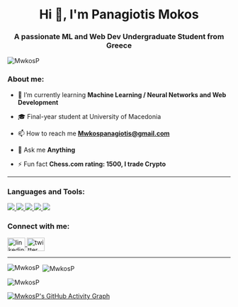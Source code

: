 <h1 align="center">Hi 👋, I'm Panagiotis Mokos</h1>
<h3 align="center">A passionate ML and Web Dev Undergraduate Student from Greece</h3>

<p align="left">
  <img src="https://komarev.com/ghpvc/?username=MwkosP&label=Profile%20views&color=0e75b6&style=flat" alt="MwkosP" />
</p>

<h3 align="left">About me:</h3>

- 🌱 I’m currently learning **Machine Learning / Neural Networks and Web Development**       

- 🎓 Final-year student at University of Macedonia      

- 📫 How to reach me **Mwkospanagiotis@gmail.com**
 
- 💬 Ask me **Anything**
    
- ⚡ Fun fact **Chess.com rating: 1500, I trade Crypto**  



---

<h3 align="left">Languages and Tools:</h3>
<p align="left">
  <a href="https://www.python.org" target="_blank">
    <img src="https://img.icons8.com/color/48/000000/python.png"/>
  </a>
  <a href="https://www.w3.org/html/" target="_blank">
    <img src="https://img.icons8.com/color/48/000000/html-5--v1.png"/>
  </a>
  <a href="https://www.w3schools.com/css/" target="_blank">
    <img src="https://img.icons8.com/color/48/000000/css3.png"/>
  </a>
  <a href="https://developer.mozilla.org/en-US/docs/Web/JavaScript" target="_blank">
    <img src="https://img.icons8.com/color/48/000000/javascript.png"/>
  </a>
  <a href="https://en.wikipedia.org/wiki/C_(programming_language)" target="_blank">
    <img src="https://img.icons8.com/color/48/000000/c-programming.png"/>
  </a>
  

<h3 align="left">Connect with me:</h3>
<p align="left">
  <a href="https://linkedin.com/in/YOUR-LINKEDIN" target="blank">
    <img align="center" src="https://cdn.jsdelivr.net/npm/simple-icons@3.0.1/icons/linkedin.svg" alt="linkedin" height="30" width="40" />
  </a>
  <a href="https://twitter.com/YOUR-TWITTER" target="blank">
    <img align="center" src="https://cdn.jsdelivr.net/npm/simple-icons@3.0.1/icons/twitter.svg" alt="twitter" height="30" width="40" />
  </a>
</p>


</p>

---

<p><img align="left" src="https://github-readme-stats.vercel.app/api/top-langs?username=MwkosP&show_icons=true&locale=en&layout=compact" alt="MwkosP" /></p>

<p>&nbsp;<img align="center" src="https://github-readme-stats.vercel.app/api?username=MwkosP&show_icons=true&locale=en" alt="MwkosP" /></p>

<p><img align="center" src="https://github-readme-streak-stats.herokuapp.com/?user=MwkosP&" alt="MwkosP" /></p>

[![MwkosP's GitHub Activity Graph](https://github-readme-activity-graph.vercel.app/graph?username=MwkosP&theme=github-compact)](https://github.com/Ashutosh00710/github-readme-activity-graph)


